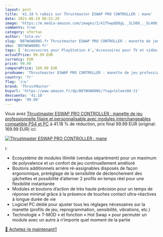 ```yaml
---
layout: post
title: '41.18 % rabais sur Thrustmaster ESWAP PRO CONTROLLER : mane'
date: 2021-06-19 06:51:29
image: 'https://m.media-amazon.com/images/I/41ThwpQO8gL._SL500_._SL400_.jpg'
comments: true
category: ofertas
author: 'tole.es'
slug: 'B07WGW88NS-fr Thrustmaster ESWAP PRO CONTROLLER : manette de jeu...'
sku: 'B07WGW88NS-fr'
tags: [ 'Accessoires pour PlayStation 4','Accessoires pour TV et vidéo','High-Tech','Jeux vidéo','Manettes pour PlayStation 4','PlayStation 4: Consoles, jeux et accessoires','TV, vidéo et home cinéma','thrustmaster', ]
actualPrice: 99.99 EUR
currency: EUR
price: 99.99
comparePrice: 169.99 EUR
prodname: 'Thrustmaster ESWAP PRO CONTROLLER : manette de jeu professionnelle filaire et personnalisable avec modules interchangeables compatible PS4 et PC'
country: 'fr'
flag: '🇫🇷'
brand: 'ThrustMaster'
buyurl: 'https://www.amazon.fr/dp/B07WGW88NS/?tag=tolees0d-21'
descuento: '41.18'
average: '99.99'
---
```


Vous avez [Thrustmaster ESWAP PRO CONTROLLER : manette de jeu professionnelle filaire et personnalisable avec modules interchangeables compatible PS4 et PC](https://www.amazon.fr/dp/B07WGW88NS/?tag=tolees0d-21)  à  41.18 % de réduction, prix final  99.99 EUR (original: 169.99 EUR) ici:

[![Thrustmaster ESWAP PRO CONTROLLER : mane](https://m.media-amazon.com/images/I/41ThwpQO8gL._SL500_._SL400_.jpg)](https://www.amazon.fr/dp/B07WGW88NS/?tag=tolees0d-21)

ℹ️:

- Ecosystème de modules illimité (vendus séparément) pour un maximum de polyvalence et un confort de jeu continuellement amélioré
- Boutons additionnels arrière ré-assignables disposés de façon ergonomique, préréglage de la sensibilité de déclenchement des gâchettes et possibilité d’alterner 2 profils en temps réel pour une flexibilité instantanée
- Modules et boutons d’action de très haute précision pour un temps de réponse minimal grâce à la présence de touches contact ultra-réactives à longue durée de vie
- Logiciel PC dédié pour ajuster tous les réglages nécessaires sur la manette (profils de jeu, reprogrammation, sensibilité, vibrations, etc.)
- Technologie « T-MOD » et fonction « Hot Swap » pour permuter un module avec un autre à n’importe quel moment de la partie

[🛒 Achetez-le maintenant!!](https://www.amazon.fr/dp/B07WGW88NS/?tag=tolees0d-21)
